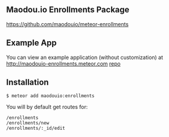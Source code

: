 ## Maodou.io Enrollments Package
https://github.com/maodouio/meteor-enrollments

## Example App
You can view an example application (without customization) at
http://maodouio-enrollments.meteor.com
[repo](https://github.com/maodouio/meteor-skeleton)

## Installation
```
$ meteor add maodouio:enrollments
```
You will by default get routes for:
```
/enrollments
/enrollments/new
/enrollments/:_id/edit
```
